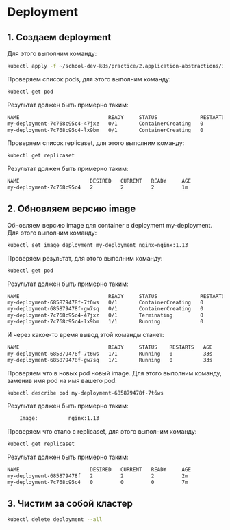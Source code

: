 # Deployment

## 1. Создаем deployment

Для этого выполним команду:

```bash
kubectl apply -f ~/school-dev-k8s/practice/2.application-abstractions/3.deployment/
```

Проверяем список pods, для этого выполним команду:

```bash
kubectl get pod
```

Результат должен быть примерно таким:

```bash
NAME                             READY     STATUS              RESTARTS   AGE
my-deployment-7c768c95c4-47jxz   0/1       ContainerCreating   0          2s
my-deployment-7c768c95c4-lx9bm   0/1       ContainerCreating   0          2s
```

Проверяем список replicaset, для этого выполним команду:

```bash
kubectl get replicaset
```

Результат должен быть примерно таким:

```bash
NAME                       DESIRED   CURRENT   READY     AGE
my-deployment-7c768c95c4   2         2         2         1m
```

## 2. Обновляем версию image

Обновляем версию image для container в deployment my-deployment.
Для этого выполним команду:

```bash
kubectl set image deployment my-deployment nginx=nginx:1.13
```

Проверяем результат, для этого выполним команду:

```bash
kubectl get pod
```

Результат должен быть примерно таким:

```bash
NAME                             READY     STATUS              RESTARTS   AGE
my-deployment-685879478f-7t6ws   0/1       ContainerCreating   0          1s
my-deployment-685879478f-gw7sq   0/1       ContainerCreating   0          1s
my-deployment-7c768c95c4-47jxz   0/1       Terminating         0          5m
my-deployment-7c768c95c4-lx9bm   1/1       Running             0          5m
```

И через какое-то время вывод этой команды станет:

```bash
NAME                             READY     STATUS    RESTARTS   AGE
my-deployment-685879478f-7t6ws   1/1       Running   0          33s
my-deployment-685879478f-gw7sq   1/1       Running   0          33s
```

Проверяем что в новых pod новый image. Для этого выполним команду,
заменив имя pod на имя вашего pod:

```bash
kubectl describe pod my-deployment-685879478f-7t6ws
```

Результат должен быть примерно таким:

```bash
    Image:          nginx:1.13
```

Проверяем что стало с replicaset, для этого выполним команду:

```bash
kubectl get replicaset
```

Результат должен быть примерно таким:

```bash
NAME                       DESIRED   CURRENT   READY     AGE
my-deployment-685879478f   2         2         2         2m
my-deployment-7c768c95c4   0         0         0         7m
```

## 3. Чистим за собой кластер

```bash
kubectl delete deployment --all
```

